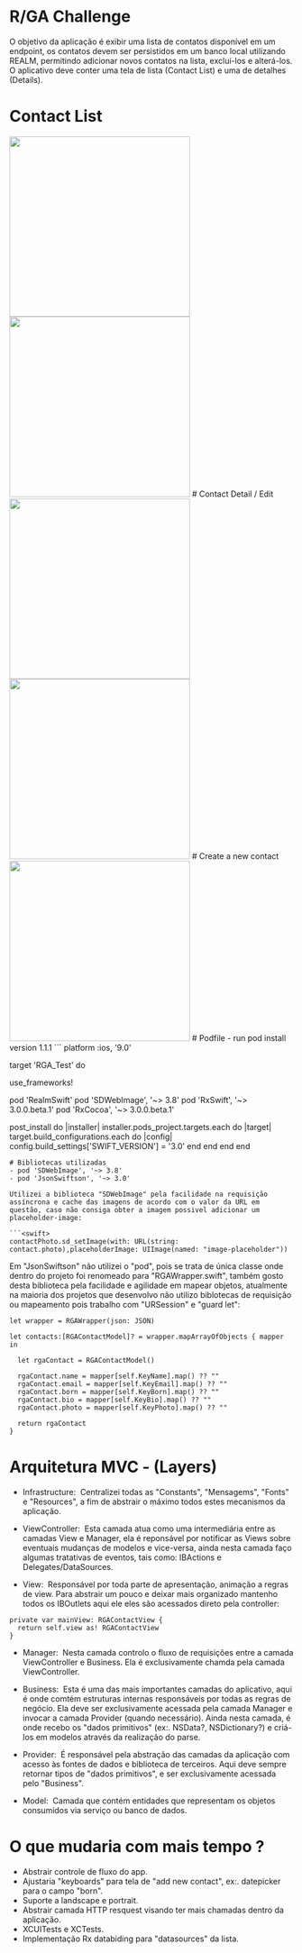 # R/GA Challenge

  O objetivo da aplicação é exibir uma lista de contatos disponível em um endpoint, os contatos devem ser persistidos em um banco local utilizando REALM, permitindo adicionar novos contatos na lista, excluí-los e alterá-los. O aplicativo deve conter uma tela de lista (Contact List) e uma de detalhes (Details).

# Contact List
<img src="http://imageshack.com/a/img922/3094/OoFEpK.png" width="320"/>
<img src="http://imageshack.com/a/img923/179/6mmeEY.png" width="320"/>
# Contact Detail / Edit
<img src="http://imageshack.com/a/img924/4899/U9wxXw.png" width="320"/>
<img src="http://imageshack.com/a/img923/1841/uWtLPK.png" width="320"/>
# Create a new contact
<img src="http://imageshack.com/a/img923/9205/cfv2uU.png" width="320"/>
# Podfile - run pod install version 1.1.1
```<swift>
platform :ios, '9.0'

target 'RGA_Test' do

use_frameworks!

pod 'RealmSwift'
pod 'SDWebImage', '~> 3.8'
pod 'RxSwift', '~> 3.0.0.beta.1'
pod 'RxCocoa', '~> 3.0.0.beta.1'

post_install do |installer|
    installer.pods_project.targets.each do |target|
        target.build_configurations.each do |config|
            config.build_settings['SWIFT_VERSION'] = '3.0'
        end
    end
end
end
```
# Bibliotecas utilizadas
- pod 'SDWebImage', '~> 3.8'
- pod 'JsonSwiftson', '~> 3.0'

Utilizei a biblioteca "SDWebImage" pela facilidade na requisição assíncrona e cache das imagens de acordo com o valor da URL em questão, caso não consiga obter a imagem possivel adicionar um placeholder-image:

```<swift>
contactPhoto.sd_setImage(with: URL(string: contact.photo),placeholderImage: UIImage(named: "image-placeholder"))
```

Em "JsonSwiftson" não utilizei o "pod", pois se trata de única classe onde dentro do projeto foi renomeado para "RGAWrapper.swift", também gosto desta biblioteca pela facilidade e agilidade em mapear objetos, atualmente na maioria dos projetos que desenvolvo não utilizo biblotecas de requisição ou mapeamento pois trabalho com "URSession" e "guard let":

```<swift>
let wrapper = RGAWrapper(json: JSON)

let contacts:[RGAContactModel]? = wrapper.mapArrayOfObjects { mapper in
             
  let rgaContact = RGAContactModel()
  
  rgaContact.name = mapper[self.KeyName].map() ?? ""
  rgaContact.email = mapper[self.KeyEmail].map() ?? ""
  rgaContact.born = mapper[self.KeyBorn].map() ?? ""
  rgaContact.bio = mapper[self.KeyBio].map() ?? ""
  rgaContact.photo = mapper[self.KeyPhoto].map() ?? ""
                
  return rgaContact
}
```
# Arquitetura MVC - (Layers)
- Infrastructure:
  Centralizei todas as "Constants", "Mensagems", "Fonts" e "Resources", a fim de abstrair o máximo todos estes mecanismos da aplicação.
  
- ViewController:
  Esta camada atua como uma intermediária entre as camadas View e Manager, ela é reponsável por notificar as Views sobre eventuais mudanças de modelos e vice-versa, ainda nesta camada faço algumas tratativas de eventos, tais como: IBActions e Delegates/DataSources.
  
- View:
  Responsável por toda parte de apresentação, animação a regras de view. Para abstrair um pouco e deixar mais organizado mantenho todos os IBOutlets aqui ele eles são acessados direto pela controller:
```<swift>
private var mainView: RGAContactView {
  return self.view as! RGAContactView
}
```

- Manager:
  Nesta camada controlo o fluxo de requisições entre a camada ViewController e Business. Ela é exclusivamente chamda pela camada ViewController.
  
- Business:
  Esta é uma das mais importantes camadas do aplicativo, aqui é onde comtém estruturas internas responsáveis por todas as regras de negócio. Ela deve ser exclusivamente acessada pela camada Manager e invocar a camada Provider (quando necessário). Ainda nesta camada, é onde recebo os "dados primitivos" (ex:. NSData?, NSDictionary?) e criá-los em modelos através da realização do parse.

- Provider: 
  É responsável pela abstração das camadas da aplicação com acesso às fontes de dados e biblioteca de terceiros. Aqui deve sempre retornar tipos de "dados primitivos", e ser exclusivamente acessada pelo "Business".
  
- Model:
  Camada que contém entidades que representam os objetos consumidos via serviço ou banco de dados.

# O que mudaria com mais tempo ?

- Abstrair controle de fluxo do app.
- Ajustaria "keyboards" para tela de "add new contact", ex:. datepicker para o campo "born".
- Suporte a landscape e portrait.
- Abstrair camada HTTP resquest visando ter mais chamadas dentro da aplicação.
- XCUITests e XCTests.
- Implementação Rx databiding para "datasources" da lista.
